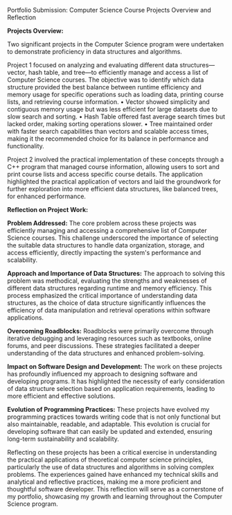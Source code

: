 Portfolio Submission: Computer Science Course Projects Overview and Reflection

**Projects Overview:**

Two significant projects in the Computer Science program were undertaken to demonstrate proficiency in data structures and algorithms.

Project 1 focused on analyzing and evaluating different data structures—vector, hash table, and tree—to efficiently manage and access a list of Computer Science courses. The objective was to identify which data structure provided the best balance between runtime efficiency and memory usage for specific operations such as loading data, printing course lists, and retrieving course information.
•	Vector showed simplicity and contiguous memory usage but was less efficient for large datasets due to slow search and sorting.
•	Hash Table offered fast average search times but lacked order, making sorting operations slower.
•	Tree maintained order with faster search capabilities than vectors and scalable access times, making it the recommended choice for its balance in performance and functionality.

Project 2 involved the practical implementation of these concepts through a C++ program that managed course information, allowing users to sort and print course lists and access specific course details. The application highlighted the practical application of vectors and laid the groundwork for further exploration into more efficient data structures, like balanced trees, for enhanced performance.

**Reflection on Project Work:**

**Problem Addressed:** The core problem across these projects was efficiently managing and accessing a comprehensive list of Computer Science courses. This challenge underscored the importance of selecting the suitable data structures to handle data organization, storage, and access efficiently, directly impacting the system's performance and scalability.

**Approach and Importance of Data Structures:** The approach to solving this problem was methodical, evaluating the strengths and weaknesses of different data structures regarding runtime and memory efficiency. This process emphasized the critical importance of understanding data structures, as the choice of data structure significantly influences the efficiency of data manipulation and retrieval operations within software applications.

**Overcoming Roadblocks:** Roadblocks were primarily overcome through iterative debugging and leveraging resources such as textbooks, online forums, and peer discussions. These strategies facilitated a deeper understanding of the data structures and enhanced problem-solving.

**Impact on Software Design and Development:** The work on these projects has profoundly influenced my approach to designing software and developing programs. It has highlighted the necessity of early consideration of data structure selection based on application requirements, leading to more efficient and effective solutions.

**Evolution of Programming Practices:** These projects have evolved my programming practices towards writing code that is not only functional but also maintainable, readable, and adaptable. This evolution is crucial for developing software that can easily be updated and extended, ensuring long-term sustainability and scalability.

Reflecting on these projects has been a critical exercise in understanding the practical applications of theoretical computer science principles, particularly the use of data structures and algorithms in solving complex problems. The experiences gained have enhanced my technical skills and analytical and reflective practices, making me a more proficient and thoughtful software developer. This reflection will serve as a cornerstone of my portfolio, showcasing my growth and learning throughout the Computer Science program.

